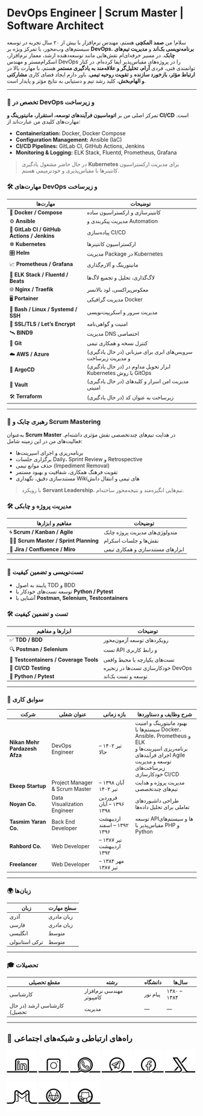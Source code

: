 # DevOps Engineer | Scrum Master | Software Architect

سلام! من **صمد المکچی** هستم، مهندس نرم‌افزار با بیش از ۲۰ سال تجربه در توسعه سیستم‌های وب‌محور، با تمرکز ویژه بر **DevOps**، **برنامه‌نویسی بک‌اند** و **مدیریت تیم‌های چابک**. در مسیر حرفه‌ای‌ام نقش‌هایی مانند توسعه‌دهنده ارشد، معمار نرم‌افزار، اسکرام‌مستر و مهندس DevOps را در پروژه‌های مقیاس‌پذیر ایفا کرده‌ام. در کنار توانمندی فنی، فردی **آرام، تحلیل‌گر و علاقه‌مند به یادگیری مستمر** هستم، با مهارت بالا در **ارتباط مؤثر، بازخورد سازنده** و **تقویت روحیه تیمی**. باور دارم ایجاد فضای کاری **مشارکتی و الهام‌بخش**، کلید رشد تیم و دستیابی به نتایج مؤثر و پایدار است.

---

### 🔧 تخصص در DevOps و زیرساخت
تمرکز اصلی من بر **اتوماسیون فرآیندهای توسعه، استقرار، مانیتورینگ و CI/CD** است. مهارت‌های کلیدی من عبارت‌اند از:

- **Containerization:** Docker, Docker Compose  
- **Configuration Management:** Ansible (IaC)  
- **CI/CD Pipelines:** GitLab CI, GitHub Actions, Jenkins  
- **Monitoring & Logging:** ELK Stack, Fluentd, Prometheus, Grafana  

> در حال حاضر مشغول یادگیری **Kubernetes** برای مدیریت ارکستراسیون کانتینرها با مقیاس‌پذیری و خودترمیمی هستم.

### 🛠 مهارت‌های DevOps و زیرساخت

| مهارت‌ها | توضیحات |
|----------|----------|
| 🐳 **Docker / Compose** | کانتینرسازی و ارکستراسیون ساده |
| ⚙️ **Ansible** | مدیریت پیکربندی و Automation |
| 🔁 **GitLab CI / GitHub Actions / Jenkins** | پیاده‌سازی CI/CD |
| ☸️ **Kubernetes** | ارکستراسیون کانتینرها |
| 🎛 **Helm** | مدیریت Package در Kubernetes |
| 📈 **Prometheus / Grafana** | مانیتورینگ و آلارم‌گذاری |
| 🔎 **ELK Stack / Fluentd / Beats** | لاگ‌گذاری، تحلیل و تجمیع لاگ‌ها |
| 🌐 **Nginx / Traefik** | معکوس‌پراکسی، لود بالانسر |
| 🖥 **Portainer** | مدیریت گرافیکی Docker |
| 🐚 **Bash / Linux / Systemd / SSH** | مدیریت سرور و اسکریپت‌نویسی |
| 🔐 **SSL/TLS / Let’s Encrypt** | امنیت و گواهی‌نامه |
| 🛰 **BIND9** | مدیریت DNS اختصاصی |
| 🔧 **Git** | کنترل نسخه و همکاری تیمی |
| ☁️ **AWS / Azure** | (در حال یادگیری) سرویس‌های ابری برای میزبانی و مدیریت زیرساخت |
| 🚀 **ArgoCD** | (در حال یادگیری) ابزار تحویل مداوم در Kubernetes با روش GitOps |
| 🔐 **Vault** | (در حال یادگیری) مدیریت امن اسرار و کلیدهای امنیتی |
| 🛠️ **Terraform** | (در حال یادگیری) زیرساخت به عنوان کد |

---

### 🧠 رهبری چابک و Scrum Mastering
به‌عنوان **Scrum Master** در هدایت تیم‌های چندتخصصی نقش مؤثری داشته‌ام. فعالیت‌های من در این زمینه شامل:

- برنامه‌ریزی و اجرای اسپرینت‌ها  
- برگزاری جلسات Daily، Sprint Review و Retrospective  
- حذف موانع تیمی (Impediment Removal)  
- تقویت فرهنگ همکاری، شفافیت و بهبود مستمر 
- مستندسازی دقیق، نگهداری Wikiهای تیمی و انتقال دانش  

> با رویکرد **Servant Leadership**، تیم‌هایی انگیزه‌مند و نتیجه‌محور ساخته‌ام.

### 🛠 مدیریت پروژه و چابکی

| مفاهیم و ابزارها | توضیحات |
|------------------|----------|
| 🌀 **Scrum / Kanban / Agile** | متدولوژی‌های مدیریت پروژه چابک |
| 👨‍🏫 **Scrum Master / Sprint Planning** | نقش‌ها و جلسات اسکرام |
| 📝 **Jira / Confluence / Miro** | ابزارهای مستندسازی و همکاری تیمی |

---
### 🧪 تست‌نویسی و تضمین کیفیت

- پایبند به اصول TDD و BDD  
- توسعه تست‌های خودکار با **Python / Pytest**  
- آشنایی با **Postman, Selenium, Testcontainers**

### 🛠 تست و تضمین کیفیت

| ابزارها و مفاهیم | توضیحات |
|------------------|----------|
| ✅ **TDD / BDD** | رویکردهای توسعه آزمون‌محور |
| 🔍 **Postman / Selenium** | تست API و رابط کاربری |
| 🧪 **Testcontainers / Coverage Tools** | تست‌های یکپارچه با محیط واقعی |
| 🧬 **CI/CD Testing** | خودکارسازی تست‌ها در زنجیره DevOps |
| 🐍 **Python / Pytest** | توسعه و تست بک‌اند |

---

### 💼 سوابق کاری

| شرکت                  | عنوان شغلی           | بازه زمانی               | شرح وظایف و دستاوردها                                    |
|-----------------------|--------------------------|----------------------|----------------------------------------------------------|
| **Nikan Mehr Pardazesh Afza** | DevOps Engineer  | تیر ۱۴۰۲ – حالا | بهبود مانیتورینگ و امنیت سیستم‌ها با Docker، Ansible، Prometheus و ELK<br>برنامه‌ریزی اسپرینت‌ها و اجرای فرآیندهای Agile<br>توسعه و مدیریت زیرساخت‌های خودکارسازی CI/CD |
| **Ekeep Startup**      | Project Manager & Scrum Master | آبان ۱۳۹۸ – تیر ۱۴۰۲ | مدیریت پروژه و هدایت تیم‌های چندتخصصی                  |
| **Noyan Co.**          | Data Visualization Engineer | فروردین ۱۳۹۶ – آبان ۱۳۹۸ | طراحی داشبوردهای تعاملی برای تحلیل داده‌ها             |
| **Tasmim Yaran Co.**   | Back End Developer         | اردیبهشت ۱۳۹۲ – اسفند ۱۳۹۶ | توسعه APIها و سیستم‌های مقیاس‌پذیر با PHP و Python       |
| **Rahbord Co.**        | Web Developer              | تیر ۱۳۸۷ – اردیبهشت ۱۳۹۲ |                                                          |
| **Freelancer**         | Web Developer              | مهر ۱۳۸۴ – تیر ۱۳۸۷  |                                                          |

---

### 🌍 زبان‌ها

| زبان             | سطح مهارت     |
|------------------|----------------|
| آذری             | زبان مادری      |
| فارسی            | زبان مادری      |
| انگلیسی          | متوسط           |
| ترکی استانبولی   | متوسط           |

---

### 🎓 تحصیلات

| مقطع تحصیلی                  | رشته                       | دانشگاه     | سال‌ها           |
|-----------------------------|-----------------------------|-------------|------------------|
| کارشناسی                    | مهندسی نرم‌افزار کامپیوتر   | پیام نور     | ۱۳۸۰ – ۱۳۸۴      |
| کارشناسی ارشد (در حال تحصیل) | مدیریت                     | —           | —                |

---

## 📡 راه‌های ارتباطی و شبکه‌های اجتماعی

[![1.01]][01] [![1.02]][02] [![1.03]][03] [![1.04]][04] [![1.06]][06] [![1.05]][05] [![1.07]][07] [![1.10]][10] [![1.11]][11]

[01]: https://www.linkedin.com/in/samad-elmakchi  
[02]: https://www.instagram.com/samad.elmakchi  
[03]: https://wa.me/989141189645  
[04]: https://t.me/samadelmakchi  
[05]: https://x.com/elmakchi  
[06]: https://facebook.com/samad.elmakchi  
[07]: mailto:samad.elmakchi@gmail.com  
[10]: https://gitlab.com/samadelmakchi  
[11]: https://github.com/samadelmakchi  

[1.01]: social/linkedin.png (LinkedIn)  
[1.02]: social/instagram.png (Instagram)  
[1.03]: social/whatsapp.png (WhatsApp)  
[1.04]: social/telegram.png (Telegram)  
[1.05]: social/x.png (X)  
[1.06]: social/facebook.png (Facebook)  
[1.07]: social/gmail.png (Gmail)  
[1.10]: social/gitlab.png (Gitlab)  
[1.11]: social/github.png (Github)

